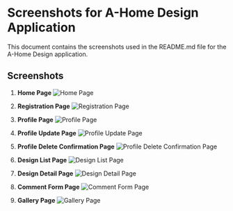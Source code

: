 # Screenshots for A-Home Design Application

This document contains the screenshots used in the README.md file for the A-Home Design application.

## Screenshots

1. **Home Page**
   ![Home Page](screenshot1.png)

2. **Registration Page**
   ![Registration Page](screenshot2.png)

3. **Profile Page**
   ![Profile Page](screenshot3.png)

4. **Profile Update Page**
   ![Profile Update Page](screenshot4.png)

5. **Profile Delete Confirmation Page**
   ![Profile Delete Confirmation Page](screenshot5.png)

6. **Design List Page**
   ![Design List Page](screenshot6.png)

7. **Design Detail Page**
   ![Design Detail Page](screenshot7.png)

8. **Comment Form Page**
   ![Comment Form Page](screenshot8.png)

9. **Gallery Page**
   ![Gallery Page](screenshot9.png)
